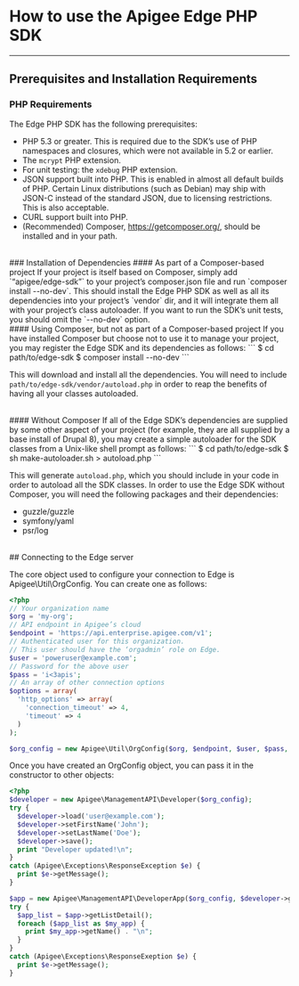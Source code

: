 # How to use the Apigee Edge PHP SDK
---
## Prerequisites and Installation Requirements
### PHP Requirements
The Edge PHP SDK has the following prerequisites:
- PHP 5.3 or greater. This is required due to the SDK’s use of PHP namespaces and closures, which were not available in 5.2 or earlier.
- The `mcrypt` PHP extension.
- For unit testing: the `xdebug` PHP extension.
- JSON support built into PHP. This is enabled in almost all default builds of PHP. Certain Linux distributions (such as Debian) may ship with JSON-C instead of the standard JSON, due to licensing restrictions. This is also acceptable.
- CURL support built into PHP.
- (Recommended) Composer, https://getcomposer.org/, should be installed and in your path.

</br>
### Installation of Dependencies
#### As part of a Composer-based project
If your project is itself based on Composer, simply add `“apigee/edge-sdk”` to your project’s composer.json file and run `composer install --no-dev`.  This should install the Edge PHP SDK as well as all its dependencies into your project’s `vendor` dir, and it will integrate them all with your project’s class autoloader. If you want to run the SDK’s unit tests, you should omit the `--no-dev` option.

</br>
#### Using Composer, but not as part of a Composer-based project
If you have installed Composer but choose not to use it to manage your project, you may register the Edge SDK and its dependencies as follows:
```
$ cd path/to/edge-sdk
$ composer install --no-dev
```

This will download and install all the dependencies. You will need to include `path/to/edge-sdk/vendor/autoload.php` in order to reap the benefits of having all your classes autoloaded.

</br>
#### Without Composer
If all of the Edge SDK’s dependencies are supplied by some other aspect of your project (for example, they are all supplied by a base install of Drupal 8), you may create a simple autoloader for the SDK classes from a Unix-like shell prompt as follows:
```
$ cd path/to/edge-sdk
$ sh make-autoloader.sh > autoload.php
```

This will generate `autoload.php`, which you should include in your code in order to autoload all the SDK classes.
In order to use the Edge SDK without Composer, you will need the following packages and their dependencies:
- guzzle/guzzle
- symfony/yaml
- psr/log

</br>
## Connecting to the Edge server

The core object used to configure your connection to Edge is Apigee\Util\OrgConfig.  You can create one as follows:
```php
<?php
// Your organization name
$org = 'my-org';
// API endpoint in Apigee’s cloud
$endpoint = 'https://api.enterprise.apigee.com/v1';
// Authenticated user for this organization.
// This user should have the ‘orgadmin’ role on Edge.
$user = 'poweruser@example.com';
// Password for the above user
$pass = 'i<3apis';
// An array of other connection options
$options = array(
  'http_options' => array(
    'connection_timeout' => 4,
    'timeout' => 4
  )
);

$org_config = new Apigee\Util\OrgConfig($org, $endpoint, $user, $pass, $options);
```

Once you have created an OrgConfig object, you can pass it in the constructor to other objects:

```php
<?php
$developer = new Apigee\ManagementAPI\Developer($org_config);
try {
  $developer->load('user@example.com');
  $developer->setFirstName('John');
  $developer->setLastName('Doe');
  $developer->save();
  print "Developer updated!\n";
}
catch (Apigee\Exceptions\ResponseException $e) {
  print $e->getMessage();
}

$app = new Apigee\ManagementAPI\DeveloperApp($org_config, $developer->getEmail());
try {
  $app_list = $app->getListDetail();
  foreach ($app_list as $my_app) {
    print $my_app->getName() . "\n";
  }
}
catch (Apigee\Exceptions\ResponseExeption $e) {
  print $e->getMessage();
}
```
